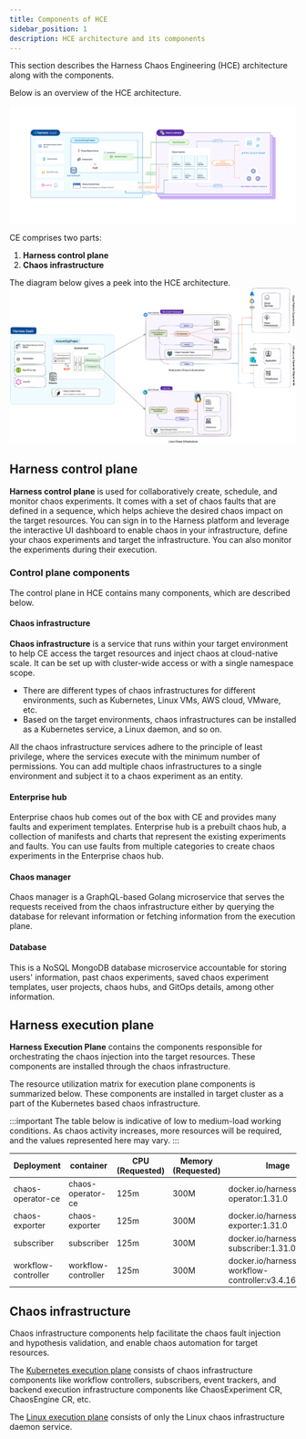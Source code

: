 ```yaml
---
title: Components of HCE
sidebar_position: 1
description: HCE architecture and its components
---
```

This section describes the Harness Chaos Engineering (HCE) architecture along with the components.

Below is an overview of the HCE architecture.

![Overview](./static/architecture/overview.png)

CE comprises two parts:

1. **Harness control plane**
2. **Chaos infrastructure**

The diagram below gives a peek into the HCE architecture.
![Architecture](./static/architecture/hce-architecture.png)

## Harness control plane

**Harness control plane** is used for collaboratively create, schedule, and monitor chaos experiments. It comes with a set of chaos faults that are defined in a sequence, which helps achieve the desired chaos impact on the target resources. You can sign in to the Harness platform and leverage the interactive UI dashboard to enable chaos in your infrastructure, define your chaos experiments and target the infrastructure. You can also monitor the experiments during their execution.

### Control plane components

The control plane in HCE contains many components, which are described below.

#### Chaos infrastructure

**Chaos infrastructure** is a service that runs within your target environment to help CE access the target resources and inject chaos at cloud-native scale. It can be set up with cluster-wide access or with a single namespace scope.

- There are different types of chaos infrastructures for different environments, such as Kubernetes, Linux VMs, AWS cloud, VMware, etc.
- Based on the target environments, chaos infrastructures can be installed as a Kubernetes service, a Linux daemon, and so on.

All the chaos infrastructure services adhere to the principle of least privilege, where the services execute with the minimum number of permissions. You can add multiple chaos infrastructures to a single environment and subject it to a chaos experiment as an entity.

#### Enterprise hub

Enterprise chaos hub comes out of the box with CE and provides many faults and experiment templates. Enterprise hub is a prebuilt chaos hub, a collection of manifests and charts that represent the existing experiments and faults. You can use faults from multiple categories to create chaos experiments in the Enterprise chaos hub.

#### Chaos manager

Chaos manager is a GraphQL-based Golang microservice that serves the requests received from the chaos infrastructure either by querying the database for relevant information or fetching information from the execution plane.

#### Database

This is a NoSQL MongoDB database microservice accountable for storing users' information, past chaos experiments, saved chaos experiment templates, user projects, chaos hubs, and GitOps details, among other information.

## Harness execution plane

**Harness Execution Plane** contains the components responsible for orchestrating the chaos injection into the target resources. These components are installed through the chaos infrastructure. 

The resource utilization matrix for execution plane components is summarized below. These components are installed in target cluster as a part of the Kubernetes based chaos infrastructure.

:::important
The table below is indicative of low to medium-load working conditions. As chaos activity increases, more resources will be required, and the values represented here may vary.
:::

| Deployment          | container           | CPU (Requested) | Memory (Requested) | Image                                               |
|---------------------|---------------------|-----------------|--------------------|-----------------------------------------------------|
| chaos-operator-ce   | chaos-operator-ce   | 125m            | 300M               | docker.io/harness/chaos-operator:1.31.0             |
| chaos-exporter      | chaos-exporter      | 125m            | 300M               | docker.io/harness/chaos-exporter:1.31.0             |
| subscriber          | subscriber          | 125m            | 300M               | docker.io/harness/chaos-subscriber:1.31.0           |
| workflow-controller | workflow-controller | 125m            | 300M               | docker.io/harness/chaos-workflow-controller:v3.4.16 |

## Chaos infrastructure

Chaos infrastructure components help facilitate the chaos fault injection and hypothesis validation, and enable chaos automation for target resources.

The [Kubernetes execution plane](/docs/chaos-engineering/features/chaos-infrastructure/kubernetes.md) consists of chaos infrastructure components like workflow controllers, subscribers, event trackers, and backend execution infrastructure components like ChaosExperiment CR, ChaosEngine CR, etc.

The [Linux execution plane](/docs/chaos-engineering/features/chaos-infrastructure/linux-components.md) consists of only the Linux chaos infrastructure daemon service.
